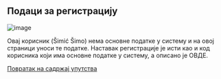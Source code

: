 ## Подаци за регистрацију

![image](https://user-images.githubusercontent.com/29538544/151775100-54f924ae-7715-49fe-896c-29cf418bb3a8.png)
 
Овај корисник (Šimić Šimo) нема основне податке у систему и на овој страници уноси те податке. Наставак регистрације је исти као и код корисника који има основне податке у систему, а описано је ОВДЕ.

[Повратак на садржај упутства](../uputstvo.md#садржај)
